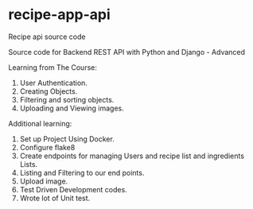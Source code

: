# recipe-app-api
Recipe api source code

Source code for Backend REST API with Python and Django - Advanced

Learning from The Course:
  1. User Authentication.
  2. Creating Objects.
  3. Filtering and sorting objects.
  4. Uploading and Viewing images.
 
 Additional learning:
  1. Set up Project Using Docker.
  2. Configure flake8
  3. Create endpoints for managing Users and recipe list and ingredients Lists.
  4. Listing and Filtering to our end points.
  5. Upload image.
  6. Test Driven Development codes.
  7. Wrote lot of Unit test.

